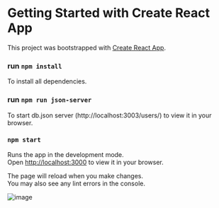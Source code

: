 # Getting Started with Create React App

This project was bootstrapped with [Create React App](https://github.com/facebook/create-react-app).
### run `npm install`

To install all dependencies.

### run `npm run json-server`

To start db.json server (http://localhost:3003/users/) to view it in your browser.

### `npm start`

Runs the app in the development mode.\
Open [http://localhost:3000](http://localhost:3000) to view it in your browser.

The page will reload when you make changes.\
You may also see any lint errors in the console.

![image](https://user-images.githubusercontent.com/96112820/180370338-f38fdeba-cc9c-4f13-bba4-3b1af2e23461.png)
